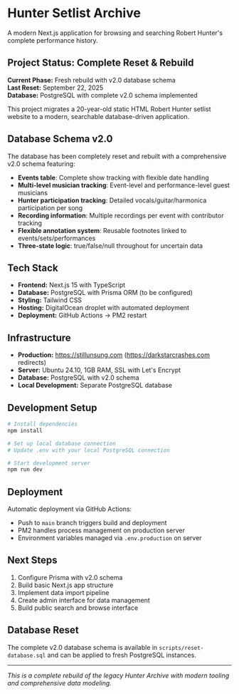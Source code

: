 # Hunter Setlist Archive

A modern Next.js application for browsing and searching Robert Hunter's complete performance history.

## Project Status: Complete Reset & Rebuild

**Current Phase:** Fresh rebuild with v2.0 database schema  
**Last Reset:** September 22, 2025  
**Database:** PostgreSQL with complete v2.0 schema implemented  

This project migrates a 20-year-old static HTML Robert Hunter setlist website to a modern, searchable database-driven application.

## Database Schema v2.0

The database has been completely reset and rebuilt with a comprehensive v2.0 schema featuring:

- **Events table**: Complete show tracking with flexible date handling
- **Multi-level musician tracking**: Event-level and performance-level guest musicians
- **Hunter participation tracking**: Detailed vocals/guitar/harmonica participation per song
- **Recording information**: Multiple recordings per event with contributor tracking
- **Flexible annotation system**: Reusable footnotes linked to events/sets/performances
- **Three-state logic**: true/false/null throughout for uncertain data

## Tech Stack

- **Frontend:** Next.js 15 with TypeScript
- **Database:** PostgreSQL with Prisma ORM (to be configured)
- **Styling:** Tailwind CSS
- **Hosting:** DigitalOcean droplet with automated deployment
- **Deployment:** GitHub Actions → PM2 restart

## Infrastructure

- **Production:** https://stillunsung.com (https://darkstarcrashes.com redirects)
- **Server:** Ubuntu 24.10, 1GB RAM, SSL with Let's Encrypt
- **Database:** PostgreSQL with v2.0 schema
- **Local Development:** Separate PostgreSQL database

## Development Setup

```bash
# Install dependencies
npm install

# Set up local database connection
# Update .env with your local PostgreSQL connection

# Start development server
npm run dev
```

## Deployment

Automatic deployment via GitHub Actions:
- Push to `main` branch triggers build and deployment
- PM2 handles process management on production server
- Environment variables managed via `.env.production` on server

## Next Steps

1. Configure Prisma with v2.0 schema
2. Build basic Next.js app structure
3. Implement data import pipeline
4. Create admin interface for data management
5. Build public search and browse interface

## Database Reset

The complete v2.0 database schema is available in `scripts/reset-database.sql` and can be applied to fresh PostgreSQL instances.

---

*This is a complete rebuild of the legacy Hunter Archive with modern tooling and comprehensive data modeling.*